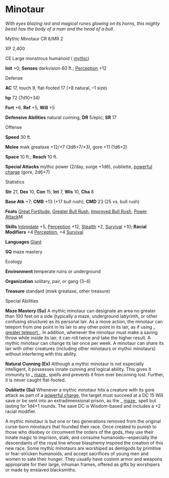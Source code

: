# Minotaur

_With eyes blazing red and magical runes glowing on its horns, this mighty beast has the body of a man and the head of a bull._

Mythic Minotaur CR 6/MR 2

XP 2,400

CE Large monstrous humanoid ( [mythic](/pathfinderRPG/prd/mythicAdventures/mythicMonsters.html#_mythic-subtype))

**Init** +0; **Senses** darkvision 60 ft.; [Perception](/pathfinderRPG/prd/skills/perception.html#_perception) +12

Defense

**AC** 17, touch 9, flat-footed 17 (+8 natural, –1 size)

**hp** 72 (7d10+34)

**Fort** +6, **Ref** +5, **Will** +5

**Defensive Abilities** natural cunning; **DR** 5/epic; **SR** 17

Offense

**Speed** 30 ft.

**Melee** mwk greataxe +12/+7 (3d6+7/×3), gore +11 (1d6+2)

**Space** 10 ft.; **Reach** 10 ft.

**Special Attacks** mythic power (2/day, surge +1d6), oubliette, [powerful charge](/pathfinderRPG/prd/monsters/universalMonsterRules.html#_powerful-charge) (gore, 2d6+7)

Statistics

**Str** 21, **Dex** 10, **Con** 15, **Int** 7, **Wis** 10, **Cha** 8

**Base Atk** +7; **CMB** +13 (+17 bull rush); **CMD** 23 (25 vs. bull rush)

**Feats** [Great Fortitude](/pathfinderRPG/prd/feats.html#_great-fortitude), [Greater Bull Rush](/pathfinderRPG/prd/feats.html#_greater-bull-rush), [Improved Bull Rush](/pathfinderRPG/prd/feats.html#_improved-bull-rush), [Power Attack](/pathfinderRPG/prd/mythicAdventures/mythicFeats.html#_power-attack-mythic)M

**Skills** [Intimidate](/pathfinderRPG/prd/skills/intimidate.html#_intimidate) +5, [Perception](/pathfinderRPG/prd/skills/perception.html#_perception) +12, [Stealth](/pathfinderRPG/prd/skills/stealth.html#_stealth) +2, [Survival](/pathfinderRPG/prd/skills/survival.html#_survival) +10; **Racial Modifiers** +4 [Perception](/pathfinderRPG/prd/skills/perception.html#_perception), +4 [Survival](/pathfinderRPG/prd/skills/survival.html#_survival)

**Languages** [Giant](/pathfinderRPG/prd/monsters/creatureTypes.html#_giant-subtype)

**SQ** maze mastery

Ecology

**Environment** temperate ruins or underground

**Organization** solitary, pair, or gang (3–4)

**Treasure** standard (mwk greataxe, other treasure)

Special Abilities

**Maze Mastery (Su)** A mythic minotaur can designate an area no greater than 100 feet on a side (typically a maze, underground labyrinth, or other confusing structure) as its personal lair. As a move action, the minotaur can teleport from one point in its lair to any other point in its lair, as if using _ [greater teleport](/pathfinderRPG/prd/spells/teleport.html#_teleport-greater)_. In addition, whenever the minotaur must make a saving throw while inside its lair, it can roll twice and take the higher result. A mythic minotaur can change its lair once per week. A minotaur can share its lair with other creatures (including other minotaurs or mythic minotaurs) without interfering with this ability.

**Natural Cunning (Ex)** Although a mythic minotaur is not especially intelligent, it possesses innate cunning and logical ability. This gives it immunity to _ [maze](/pathfinderRPG/prd/spells/maze.html#_maze)_ spells and prevents it from ever becoming lost. Further, it is never caught flat-footed.

**Oubliette (Su)** Whenever a mythic minotaur hits a creature with its gore attack as part of a [powerful charge](/pathfinderRPG/prd/monsters/universalMonsterRules.html#_powerful-charge), the target must succeed at a DC 15 Will save or be sent into an extradimensional prison, as the _ [maze](/pathfinderRPG/prd/spells/maze.html#_maze)_ spell but lasting for 1d4+1 rounds. The save DC is Wisdom-based and includes a +2 racial modifier.

A mythic minotaur is but one or two generations removed from the original curse-born minotaurs that founded their race. Once created to punish to those who disobey or circumvent the orders of the gods, they use their innate magic to imprison, stalk, and consume humanoids—especially the descendants of the royal line whose blasphemy inspired the creation of this new race. Some mythic minotaurs are worshiped as demigods by primitive or fear-stricken humanoids, and accept sacrifices of young men and women to sate their hunger. They usually have custom armor and weapons appropriate for their large, inhuman frames, offered as gifts by worshipers or made by enslaved blacksmiths.

